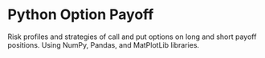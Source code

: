 # Python Option Payoff
Risk profiles and strategies of call and put options on long and short payoff positions. Using NumPy, Pandas, and MatPlotLib libraries.
